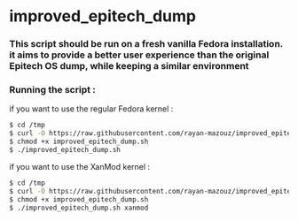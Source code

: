 # improved_epitech_dump

### This script should be run on a fresh vanilla Fedora installation. it aims to provide a better user experience than the original Epitech OS dump, while keeping a similar environment

### Running the script :

if you want to use the regular Fedora kernel :

```sh
$ cd /tmp
$ curl -O https://raw.githubusercontent.com/rayan-mazouz/improved_epitech_dump/main/improved_epitech_dump.sh
$ chmod +x improved_epitech_dump.sh
$ ./improved_epitech_dump.sh
```
if you want to use the XanMod kernel :

```sh
$ cd /tmp
$ curl -O https://raw.githubusercontent.com/rayan-mazouz/improved_epitech_dump/main/improved_epitech_dump.sh
$ chmod +x improved_epitech_dump.sh
$ ./improved_epitech_dump.sh xanmod
```
